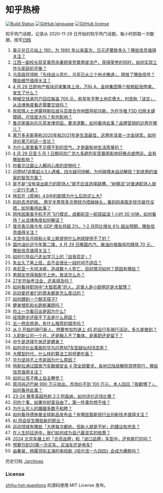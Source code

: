 # 知乎热榜
[![Build Status](https://github.com/ToWeLong/zhihu-hot-questions/workflows/CI/badge.svg)](https://github.com/ToWeLong/zhihu-hot-questions/actions)
[![GitHub language](https://img.shields.io/badge/language-golang-orange.svg)](https://golang.org/)
[![GitHub license](https://img.shields.io/github/license/ToWeLong/zhihu-hot-questions)](https://github.com/ToWeLong/zhihu-hot-questions/blob/main/LICENSE)

知乎热门话题，记录从 2020-11-29 日开始的知乎热门话题。每小时抓取一次数据，按天[归档](./archives)

<!-- BEGIN -->

1. [美元兑日元站上 160，为 1990 年以来首次，日元还要跌多久？哪些信息值得关注？](https://www.zhihu.com/question/654461447)
1. [江西一副校长获奖章而孕妻顾家劳累两度流产，获得荣誉的同时，如何实现工作与家庭的平衡？](https://www.zhihu.com/question/654377827)
1. [乌高级将领称「东线战斗恶化，乌军已从三个地点撤退」，释放了哪些信号？哪些细节值得关注？](https://www.zhihu.com/question/654462139)
1. [4 月 29 日房地产板块迎来集体上涨，万科 A、金地集团等个股掀起涨停潮，发生了什么？](https://www.zhihu.com/question/654480385)
1. [种植交钱承包户回应每亩 700 元，称早年平整土地花费大，村民称「该交」，从法律角度看还需要交钱吗？](https://www.zhihu.com/question/654455469)
1. [有知情人士透露特斯拉或与百度合作地图导航功能，为在华推 FSD 扫除关键障碍，可信度大吗？有何影响？](https://www.zhihu.com/question/654475214)
1. [鲁迅家属向乐乐茶发律师函，要求道歉，如何看待此事？品牌营销的边界在哪儿？](https://www.zhihu.com/question/654479605)
1. [莱万多夫斯基称2020年和2021年是生涯最佳，这两年该拿一次金球奖。如何评价莱万的这一言论？](https://www.zhihu.com/question/654410671)
1. [为什么家里看不见摸不到的空气，才是最影响生活质量的？](https://www.zhihu.com/question/649329348)
1. [4 月 29 日至 5 月 1 日期间京广京九多趟列车受暴雨影响将晚点或停运，会有哪些影响？](https://www.zhihu.com/question/654480091)
1. [你看见过最让人瞬间心疼的宠物吗？](https://www.zhihu.com/question/634772003)
1. [问界M7追尾起火3人遇难，四大疑问待解，为何碰撞未自动解锁？到底用的谁家的智驾方案？](https://www.zhihu.com/question/654456206)
1. [是不是“没有突出能力的职场人”就不应该选择跳槽，“树挪活”对普通职场人就一定行不通？](https://www.zhihu.com/question/654371401)
1. [林尼在《原神》4.6中的剧情为什么后劲这么大?](https://www.zhihu.com/question/654424833)
1. [妈妈去洗奶瓶， 两岁半男孩多次用枕巾捂妹妹头，看妈妈来取走枕巾装作没捂，如何看待此事？](https://www.zhihu.com/question/654386052)
1. [网传因乘客手机不开飞行模式，成都航空一航班延误 1 小时 30 分钟，如何看待？从法律角度如何解读？](https://www.zhihu.com/question/654480247)
1. [普京表示俄今年 GDP 增长将超 3%，1-2 月同比增长 6% 超出预期，哪些信息值得关注？](https://www.zhihu.com/question/654375141)
1. [太空中及月球和火星上能提供什么地球提供不了的？](https://www.zhihu.com/question/653678406)
1. [国内油价迎今年第二降，4 月 29 日晚国内汽、柴油价格每吨均降低 70 元，哪些信息值得关注？](https://www.zhihu.com/question/654488428)
1. [如何引导自己走出学习上的「自我否定」?](https://www.zhihu.com/question/654214100)
1. [失业久了再上班，会不会很长一段时间不适应？](https://www.zhihu.com/question/654167703)
1. [肯尼亚一大坝决堤，造成数十人死亡，目前情况如何？原因有哪些？](https://www.zhihu.com/question/654486572)
1. [男朋友觉得我配不上他，我该怎么办？](https://www.zhihu.com/question/654263464)
1. [27岁开始考注会，还来得及吗？](https://www.zhihu.com/question/654154550)
1. [如何看待职场中“大智若愚”的人，这类人是小聪明还是大智慧？](https://www.zhihu.com/question/654221874)
1. [运动爱好者们的周末都是怎么度过的？](https://www.zhihu.com/question/653429548)
1. [如何蹲到一个聊天搭子?](https://www.zhihu.com/question/652536865)
1. [健身增肌和长跑能兼顾吗？](https://www.zhihu.com/question/653858733)
1. [你上一次看日出是因为什么?](https://www.zhihu.com/question/652244997)
1. [经常跑步还瘦不下去是什么原因？](https://www.zhihu.com/question/652769350)
1. [五一想去旅游，有什么推荐的城市吗？](https://www.zhihu.com/question/653202581)
1. [从 0 开始的骑行新人，想要参加均速上 45 的自行车骑行活动，多久能做到？](https://www.zhihu.com/question/653135005)
1. [入职新公司一个月，还是融入不了集体，是离职还是留下？](https://www.zhihu.com/question/652173254)
1. [中午是选择午休还是健身？](https://www.zhihu.com/question/652333973)
1. [如何评价出事故的华为问界M7车型疑似AEB混用？](https://www.zhihu.com/question/654394148)
1. [大模型时代，什么样的算法工程师更吃香？](https://www.zhihu.com/question/652499873)
1. [华为坚持不上市是因为什么原因？](https://www.zhihu.com/question/654115765)
1. [特斯拉通过国家汽车数据安全 4 项全部要求，各地已陆续解除禁停禁行，哪些信息值得关注？](https://www.zhihu.com/question/654419130)
1. [如何让孩子晚上自主睡觉？](https://www.zhihu.com/question/654466394)
1. [周鸿祎迈巴赫 990 万元拍出，市场价不到 100 万元，本人回应「我都懵了」，如何看待此事？](https://www.zhihu.com/question/654419121)
1. [23-24 赛季英超热刺 2:3 阿森纳，如何评价这场比赛？](https://www.zhihu.com/question/654410762)
1. [问你个事，如果你财富自由了，第一件事你想干啥？](https://www.zhihu.com/question/648653174)
1. [为什么穷人的婚姻多数不和睦？](https://www.zhihu.com/question/652806957)
1. [如何看待德施曼全球新品发布会？有哪些智能锁行业创新技术值得关注？](https://www.zhihu.com/question/654386489)
1. [AI 将会促生哪些新的职业？](https://www.zhihu.com/question/652499520)
1. [运动领域有哪些「大佬每次都劝，但新人就是不听」的建议和忠告？](https://www.zhihu.com/question/653971802)
1. [在人生的征途中，我们如何成为自己最坚实的依靠？](https://www.zhihu.com/question/654456092)
1. [2024 北京车展上的「合资品牌」和「进口品牌」车型中，还有能打的吗？](https://www.zhihu.com/question/653740779)
1. [预算15到20第一次买车，买油车还是电车?](https://www.zhihu.com/question/654376791)
1. [由秦昊、杨幂领衔主演的电视剧《哈尔滨一九四四》会成为爆款吗？](https://www.zhihu.com/question/653892199)

<!-- END -->

历史归档 [./archives](./archives)


### License
[zhihu-hot-questions](https://github.com/towelong/zhihu-hot-questions) 的源码使用 MIT License 发布。
